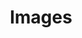 ---
ee_id_show: '4360'
title: Images
url: images
live_url:
year: '2016'
venue: Fridericianum
state_country: Kassel
type:
dates:
wwwnews:
wwweblast:
pitch: "​Group ... shared a room with Michel Majerus! OMG~~~~!"
ps:
credits:
download:
layout: shows
---